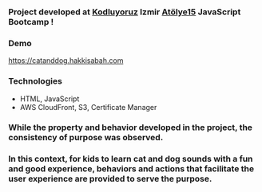 ### Project developed at <a href="https://github.com/Kodluyoruz">Kodluyoruz</a> Izmir <a href="https://github.com/atolye15">Atölye15</a> JavaScript Bootcamp !

### Demo
https://catanddog.hakkisabah.com

### Technologies
- HTML, JavaScript
- AWS CloudFront, S3, Certificate Manager

### While the property and behavior developed in the project, the consistency of purpose was observed.
### In this context, for kids to learn cat and dog sounds with a fun and good experience, behaviors and actions that facilitate the user experience are provided to serve the purpose.
